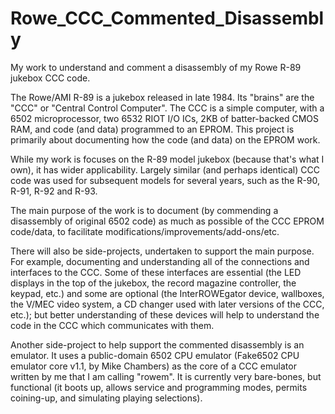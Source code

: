 # Rowe_CCC_Commented_Disassembly
My work to understand and comment a disassembly of my Rowe R-89 jukebox CCC code.

The Rowe/AMI R-89 is a jukebox released in late 1984.  Its "brains" are the "CCC" or "Central Control Computer".  The CCC is a simple computer, with a 6502 microprocessor, two 6532 RIOT I/O ICs, 2KB of batter-backed CMOS RAM, and code (and data) programmed to an EPROM.  This project is primarily about documenting how the code (and data) on the EPROM work.

While my work is focuses on the R-89 model jukebox (because that's what I own), it has wider applicability.  Largely similar (and perhaps identical) CCC code was used for subsequent models for several years, such as the R-90, R-91, R-92 and R-93.

The main purpose of the work is to document (by commending a disassembly of original 6502 code) as much as possible of the CCC EPROM code/data, to facilitate modifications/improvements/add-ons/etc.

There will also be side-projects, undertaken to support the main purpose.  For example, documenting and understanding all of the connections and interfaces to the CCC.  Some of these interfaces are essential (the LED displays in the top of the jukebox, the record magazine controller, the keypad, etc.) and some are optional (the InterROWEgator device, wallboxes, the V/MEC video  system, a CD changer used with later versions of the CCC, etc.); but better understanding of these devices will help to understand the code in the CCC which communicates with them.

Another side-project to help support the commented disassembly is an emulator.  It uses a public-domain 6502 CPU emulator (Fake6502 CPU emulator core v1.1, by Mike Chambers) as the core of a CCC emulator written by me that I am calling "rowem".  It is currently very bare-bones, but functional (it boots up, allows service and programming modes, permits coining-up, and simulating playing selections).
